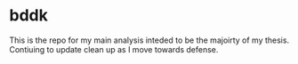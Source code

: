 # bddk
This is the repo for my main analysis inteded to be the majoirty of my thesis. Contiuing to update clean up as I move towards defense. 
